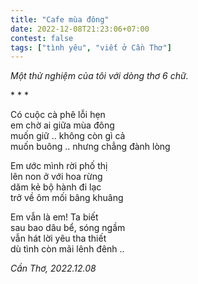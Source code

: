 ```yaml
---
title: "Cafe mùa đông"
date: 2022-12-08T21:23:06+07:00
contest: false
tags: ["tình yêu", "viết ở Cần Thơ"]
---
```

*Một thử nghiệm của tôi với dòng thơ 6 chữ.*  
  
\* \* \*
  
Có cuộc cà phê lỗi hẹn  
em chờ ai giữa mùa đông  
muốn giữ .. không còn gì cả  
muốn buông .. nhưng chẳng đành lòng  
  
Em ước mình rời phố thị  
lên non ở với hoa rừng  
dăm kẻ bộ hành đi lạc  
trở về ôm mối bâng khuâng  
  
Em vẫn là em! Ta biết  
sau bao dâu bể, sóng ngầm  
vẫn hát lời yêu tha thiết  
dù tình còn mãi lênh đênh ..  
  
*Cần Thơ, 2022.12.08*